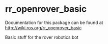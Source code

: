 # rr_openrover_basic
Documentation for this package can be found at http://wiki.ros.org/rr_openrover_basic

Basic stuff for the rover robotics bot
